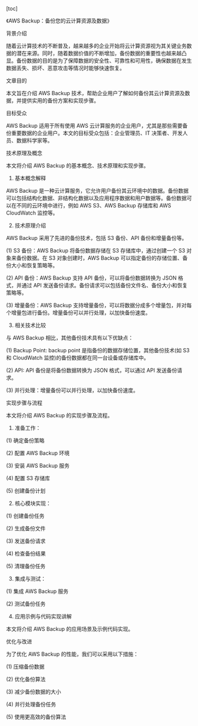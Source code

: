 
[toc]                    
                
                
《AWS Backup：备份您的云计算资源及数据》

背景介绍

随着云计算技术的不断普及，越来越多的企业开始将云计算资源视为其关键业务数据的潜在来源。同时，随着数据价值的不断增加，备份数据的重要性也越来越凸显。备份数据的目的是为了保障数据的安全性、可靠性和可用性，确保数据在发生数据丢失、损坏、恶意攻击等情况时能够快速恢复。

文章目的

本文旨在介绍 AWS Backup 技术，帮助企业用户了解如何备份其云计算资源及数据，并提供实用的备份方案和实现步骤。

目标受众

 AWS Backup 适用于所有使用 AWS 云计算服务的企业用户，尤其是那些需要备份重要数据的企业用户。本文的目标受众包括：企业管理员、IT 决策者、开发人员、数据科学家等。

技术原理及概念

本文将介绍 AWS Backup 的基本概念、技术原理和实现步骤。

1. 基本概念解释

AWS Backup 是一种云计算服务，它允许用户备份其云环境中的数据。备份数据可以包括结构化数据、非结构化数据以及应用程序数据和用户数据等。备份数据可以在不同的云环境中进行，例如 AWS S3、AWS Backup 存储库和 AWS CloudWatch 监控等。

2. 技术原理介绍

AWS Backup 采用了先进的备份技术，包括 S3 备份、API 备份和增量备份等。

(1) S3 备份：AWS Backup 将备份数据存储在 S3 存储库中，通过创建一个 S3 对象来备份数据。在 S3 对象创建时，AWS Backup 可以指定备份的存储位置、备份大小和恢复策略等。

(2) API 备份：AWS Backup 支持 API 备份，可以将备份数据转换为 JSON 格式，并通过 API 发送备份请求。备份请求可以包括备份文件名、备份大小和恢复策略等。

(3) 增量备份：AWS Backup 支持增量备份，可以将数据分成多个增量包，并对每个增量包进行备份。增量备份可以并行处理，以加快备份速度。

3. 相关技术比较

与 AWS Backup 相比，其他备份技术具有以下优缺点：

(1) Backup Point: backup point 是指备份的数据存储位置，其他备份技术(如 S3 和 CloudWatch 监控)的备份数据都在同一台设备或存储库中。

(2) API: API 备份是将备份数据转换为 JSON 格式，可以通过 API 发送备份请求。

(3) 并行处理：增量备份可以并行处理，以加快备份速度。

实现步骤与流程

本文将介绍 AWS Backup 的实现步骤及流程。

1. 准备工作：

(1) 确定备份策略

(2) 配置 AWS Backup 环境

(3) 安装 AWS Backup 服务

(4) 配置 S3 存储库

(5) 创建备份计划

2. 核心模块实现：

(1) 创建备份任务

(2) 生成备份文件

(3) 发送备份请求

(4) 检查备份结果

(5) 清理备份任务

3. 集成与测试：

(1) 集成 AWS Backup 服务

(2) 测试备份任务

4. 应用示例与代码实现讲解

本文将介绍 AWS Backup 的应用场景及示例代码实现。

优化与改进

为了优化 AWS Backup 的性能，我们可以采用以下措施：

(1) 压缩备份数据

(2) 优化备份算法

(3) 减少备份数据的大小

(4) 并行处理备份任务

(5) 使用更高效的备份算法

